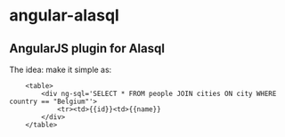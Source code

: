 # angular-alasql
## AngularJS plugin for Alasql


The idea: make it simple as:
```
    <table>
	    <div ng-sql='SELECT * FROM people JOIN cities ON city WHERE country == "Belgium"'>
		    <tr><td>{{id}}<td>{{name}}
	    </div>
    </table>
```
